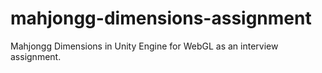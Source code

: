 # mahjongg-dimensions-assignment
Mahjongg Dimensions in Unity Engine for WebGL as an interview assignment.
